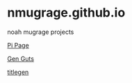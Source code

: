 # nmugrage.github.io
noah mugrage projects


[Pi Page](/pipage/index.htm)

[Gen Guts](/genguts/index.htm)

[titlegen](/titlegen/index.htm)